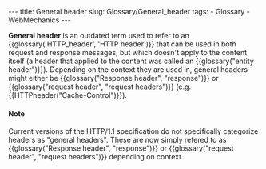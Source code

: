 --- title: General header slug: Glossary/General_header tags: - Glossary - WebMechanics ---

**General header** is an outdated term used to refer to an {{glossary('HTTP\_header', 'HTTP header')}} that can be used in both request and response messages, but which doesn't apply to the content itself (a header that applied to the content was called an {{glossary("entity header")}}). Depending on the context they are used in, general headers might either be {{glossary("Response header", "response")}} or {{glossary("request header", "request headers")}} (e.g. {{HTTPheader("Cache-Control")}}).

#### Note

Current versions of the HTTP/1.1 specification do not specifically categorize headers as "general headers". These are now simply refered to as {{glossary("Response header", "response")}} or {{glossary("request header", "request headers")}} depending on context.

